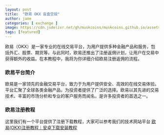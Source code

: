 ```yaml
---
layout: post
title:  "欧易 OKX 盲盒空投"
author: jane
categories: [ exchange ]
image: https://cdn.jsdelivr.net/gh/muskcoins/muskcoins.github.io/assets/images/okx-register.webp
tags: [featured]
---
```

欧易（OKX）是一家专业的在线交易平台，为用户提供多种金融产品和服务，包括外汇、股票、期货等。与此同时，欧易还推出了注册返佣计划，让用户在交易中获得额外的收益。在本教程中，我将为你详细介绍欧易注册返佣的流程。

### 欧易平台简介
欧易是一家领先的金融交易平台，致力于为用户提供安全、高效的在线交易体验。平台汇聚了全球各类金融产品，为投资者提供了广泛的选择。欧易以其先进的交易技术、丰富的市场分析和专业的客户服务而闻名，是许多投资者的首选之一。

### 欧易注册教程
这里我们有一个平台提供了注册下载教程，大家可以参考我们的技术网站平台 [欧易(OKX)注册教程｜安卓下载安装教程](https://tggsearch.github.io/docs/okx-install.html)
